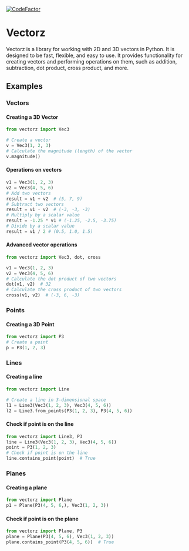[![CodeFactor](https://www.codefactor.io/repository/github/ch-iv/vectorz/badge)](https://www.codefactor.io/repository/github/ch-iv/vectorz)
# Vectorz
Vectorz is a library for working with 2D and 3D vectors in Python. It is designed to be fast, flexible, and easy to use.
It provides functionality for creating vectors and performing operations on them, such as addition, subtraction, dot product, cross product, and more.

## Examples
### Vectors
#### Creating a 3D Vector
```python
from vectorz import Vec3

# Create a vector
v = Vec3(1, 2, 3)
# Calculate the magnitude (length) of the vector
v.magnitude()
```

#### Operations on vectors
```python
v1 = Vec3(1, 2, 3)
v2 = Vec3(4, 5, 6)
# Add two vectors
result = v1 + v2  # (5, 7, 9)
# Subtract two vectors
result = v1 - v2  # (-3, -3, -3)
# Multiply by a scalar value
result = -1.25 * v1 # (-1.25, -2.5, -3.75)
# Divide by a scalar value
result = v1 / 2 # (0.5, 1.0, 1.5)
```

#### Advanced vector operations
```python
from vectorz import Vec3, dot, cross

v1 = Vec3(1, 2, 3)
v2 = Vec3(4, 5, 6)
# Calculate the dot product of two vectors
dot(v1, v2)  # 32
# Calculate the cross product of two vectors
cross(v1, v2)  # (-3, 6, -3)
```

### Points
#### Creating a 3D Point
```python
from vectorz import P3
# Create a point
p = P3(1, 2, 3)
```



### Lines
#### Creating a line
```python
from vectorz import Line

# Create a line in 3-dimensional space
l1 = Line3(Vec3(1, 2, 3), Vec3(4, 5, 6))
l2 = Line3.from_points(P3(1, 2, 3), P3(4, 5, 6))
```

#### Check if point is on the line
```python
from vectorz import Line3, P3
line = Line3(Vec3(1, 2, 3), Vec3(4, 5, 6))
point = P3(1, 2, 3)
# Check if point is on the line
line.contains_point(point)  # True
```

### Planes
#### Creating a plane
```python
from vectorz import Plane
p1 = Plane(P3(4, 5, 6,), Vec3(1, 2, 3))
```
#### Check if point is on the plane
```python
from vectorz import Plane, P3
plane = Plane(P3(4, 5, 6), Vec3(1, 2, 3))
plane.contains_point(P3(4, 5, 6))  # True
```
